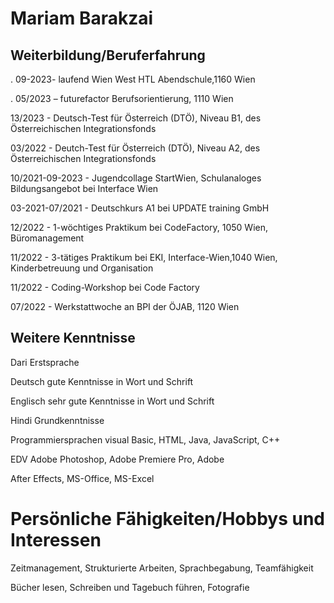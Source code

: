 # Mariam Barakzai 
## Weiterbildung/Beruferfahrung
>
. 09-2023-           laufend Wien West HTL Abendschule,1160 Wien
>
. 05/2023 –          futurefactor Berufsorientierung, 1110 Wien 
>
13/2023 -          Deutsch-Test für Österreich (DTÖ), Niveau B1, des Österreichischen Integrationsfonds
>
03/2022 -          Deutch-Test für Österreich (DTÖ), Niveau A2, des Österreichischen Integrationsfonds
>
10/2021-09-2023 -  Jugendcollage StartWien, Schulanaloges Bildungsangebot bei Interface Wien
>
03-2021-07/2021 -  Deutschkurs A1 bei UPDATE training GmbH
>
12/2022 -          1-wöchtiges Praktikum bei CodeFactory, 1050 Wien, Büromanagement
>
11/2022 -          3-tätiges Praktikum bei EKI, Interface-Wien,1040 Wien, Kinderbetreuung und Organisation 
>
11/2022 -          Coding-Workshop bei Code Factory
>
07/2022 -          Werkstattwoche an BPI der ÖJAB, 1120 Wien
>
## Weitere Kenntnisse
>
Dari Erstsprache
>
Deutsch gute Kenntnisse in Wort und Schrift 
>
Englisch sehr gute Kenntnisse in Wort und Schrift
>
Hindi Grundkenntnisse 
>
Programmiersprachen visual Basic, HTML, Java, JavaScript, C++
>
EDV Adobe Photoshop, Adobe Premiere Pro, Adobe 
>
After Effects, MS-Office, MS-Excel
>
# Persönliche Fähigkeiten/Hobbys und Interessen 
>
Zeitmanagement, Strukturierte Arbeiten, Sprachbegabung, Teamfähigkeit 
>
Bücher lesen, Schreiben und Tagebuch führen, Fotografie 
